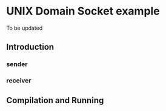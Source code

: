 # UNIX Domain Socket example

To be updated

## Introduction

### sender

### receiver

## Compilation and Running
